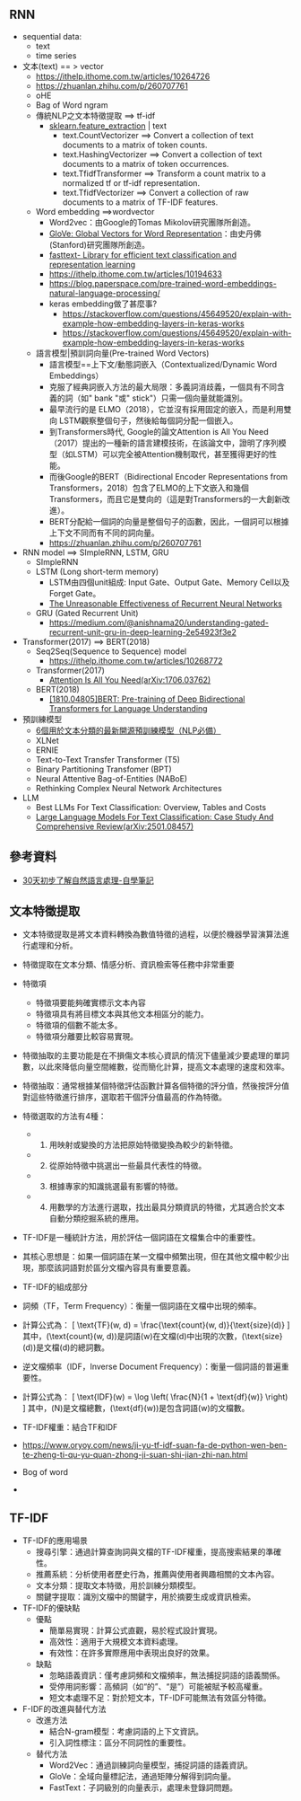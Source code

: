 ## RNN
- sequential data:
  - text
  - time series
- 文本(text) == > vector
  - https://ithelp.ithome.com.tw/articles/10264726
  - https://zhuanlan.zhihu.com/p/260707761
  - oHE
  - Bag of Word ngram
  - 傳統NLP之文本特徵提取 ==> tf-idf
    - [sklearn.feature_extraction](https://scikit-learn.org/stable/api/sklearn.feature_extraction.html) | text
      - text.CountVectorizer ==> Convert a collection of text documents to a matrix of token counts.
      - text.HashingVectorizer ==> Convert a collection of text documents to a matrix of token occurrences.
      - text.TfidfTransformer  ==>  Transform a count matrix to a normalized tf or tf-idf representation.
      - text.TfidfVectorizer  ==> Convert a collection of raw documents to a matrix of TF-IDF features.
   - Word embedding ==>wordvector
     - Word2vec：由Google的Tomas Mikolov研究團隊所創造。
     - [GloVe: Global Vectors for Word Representation]()：由史丹佛(Stanford)研究團隊所創造。
     - [fasttext- Library for efficient text classification and representation learning]()
     - https://ithelp.ithome.com.tw/articles/10194633
     - https://blog.paperspace.com/pre-trained-word-embeddings-natural-language-processing/
     - keras embedding做了甚麼事?
       - https://stackoverflow.com/questions/45649520/explain-with-example-how-embedding-layers-in-keras-works
       - https://stackoverflow.com/questions/45649520/explain-with-example-how-embedding-layers-in-keras-works
   - 語言模型|預訓詞向量(Pre-trained Word Vectors)
     - 語言模型==上下文/動態詞嵌入（Contextualized/Dynamic Word Embeddings）
     - 克服了經典詞嵌入方法的最大局限：多義詞消歧義，一個具有不同含義的詞（如" bank "或" stick"）只需一個向量就能識別。
     - 最早流行的是 ELMO（2018），它並沒有採用固定的嵌入，而是利用雙向 LSTM觀察整個句子，然後給每個詞分配一個嵌入。
     - 到Transformers時代, Google的論文Attention is All You Need（2017）提出的一種新的語言建模技術，在該論文中，證明了序列模型（如LSTM）可以完全被Attention機制取代，甚至獲得更好的性能。
     - 而後Google的BERT（Bidirectional Encoder Representations from Transformers，2018）包含了ELMO的上下文嵌入和幾個Transformers，而且它是雙向的（這是對Transformers的一大創新改進）。
     - BERT分配給一個詞的向量是整個句子的函數，因此，一個詞可以根據上下文不同而有不同的詞向量。
     - https://zhuanlan.zhihu.com/p/260707761
- RNN model ==> SImpleRNN, LSTM, GRU
  - SImpleRNN
  - LSTM (Long short-term memory)
    - LSTM由四個unit組成: Input Gate、Output Gate、Memory Cell以及Forget Gate。
    - [The Unreasonable Effectiveness of Recurrent Neural Networks](https://karpathy.github.io/2015/05/21/rnn-effectiveness/) 
  - GRU (Gated Recurrent Unit)
    - https://medium.com/@anishnama20/understanding-gated-recurrent-unit-gru-in-deep-learning-2e54923f3e2 
- Transformer(2017) ==> BERT(2018)
  - Seq2Seq(Sequence to Sequence) model
    - https://ithelp.ithome.com.tw/articles/10268772 
  - Transformer(2017)
    - [Attention Is All You Need(arXiv:1706.03762)](https://arxiv.org/abs/1706.03762) 
  - BERT(2018)
    - [[1810.04805]BERT: Pre-training of Deep Bidirectional Transformers for Language Understanding](https://arxiv.org/abs/1810.04805) 
- 預訓練模型
  - [6個用於文本分類的最新開源預訓練模型（NLP必備）](https://www.analyticsvidhya.com/blog/2020/03/6-pretrained-models-text-classification/)
  - XLNet
  - ERNIE
  - Text-to-Text Transfer Transformer (T5)
  - Binary Partitioning Transfomer (BPT)
  - Neural Attentive Bag-of-Entities (NABoE)
  - Rethinking Complex Neural Network Architectures
- LLM
  - Best LLMs For Text Classification: Overview, Tables and Costs
  - [Large Language Models For Text Classification: Case Study And Comprehensive Review(arXiv:2501.08457)](https://arxiv.org/abs/2501.08457) 

## 參考資料
- [30天初步了解自然語言處理-自學筆記](https://ithelp.ithome.com.tw/users/20140426/ironman/4233)
## 文本特徵提取
- 文本特徵提取是將文本資料轉換為數值特徵的過程，以便於機器學習演算法進行處理和分析。
- 特徵提取在文本分類、情感分析、資訊檢索等任務中非常重要
- 特徵項
  - 特徵項要能夠確實標示文本內容
  - 特徵項具有將目標文本與其他文本相區分的能力。
  - 特徵項的個數不能太多。
  - 特徵項分離要比較容易實現。
- 特徵抽取的主要功能是在不損傷文本核心資訊的情況下儘量減少要處理的單詞數，以此來降低向量空間維數，從而簡化計算，提高文本處理的速度和效率。
- 特徵抽取：通常根據某個特徵評估函數計算各個特徵的評分值，然後按評分值對這些特徵進行排序，選取若干個評分值最高的作為特徵。
- 特徵選取的方法有4種：
  - 1.	用映射或變換的方法把原始特徵變換為較少的新特徵。
  - 2.	從原始特徵中挑選出一些最具代表性的特徵。
  - 3.	根據專家的知識挑選最有影響的特徵。
  - 4.	用數學的方法進行選取，找出最具分類資訊的特徵，尤其適合於文本自動分類挖掘系統的應用。
- TF-IDF是一種統計方法，用於評估一個詞語在文檔集合中的重要性。
- 其核心思想是：如果一個詞語在某一文檔中頻繁出現，但在其他文檔中較少出現，那麼該詞語對於區分文檔內容具有重要意義。
- TF-IDF的組成部分
- 詞頻（TF，Term Frequency）：衡量一個詞語在文檔中出現的頻率。
- 計算公式為： [ \text{TF}(w, d) = \frac{\text{count}(w, d)}{\text{size}(d)} ] 其中，(\text{count}(w, d))是詞語(w)在文檔(d)中出現的次數，(\text{size}(d))是文檔(d)的總詞數。
- 逆文檔頻率（IDF，Inverse Document Frequency）：衡量一個詞語的普遍重要性。
- 計算公式為： [ \text{IDF}(w) = \log \left( \frac{N}{1 + \text{df}(w)} \right) ] 其中，(N)是文檔總數，(\text{df}(w))是包含詞語(w)的文檔數。
- TF-IDF權重：結合TF和IDF
- https://www.oryoy.com/news/ji-yu-tf-idf-suan-fa-de-python-wen-ben-te-zheng-ti-qu-yu-quan-zhong-ji-suan-shi-jian-zhi-nan.html

- Bog of word
- 
## TF-IDF
- TF-IDF的應用場景
  - 搜尋引擎：通過計算查詢詞與文檔的TF-IDF權重，提高搜索結果的準確性。
  - 推薦系統：分析使用者歷史行為，推薦與使用者興趣相關的文本內容。
  - 文本分類：提取文本特徵，用於訓練分類模型。
  - 關鍵字提取：識別文檔中的關鍵字，用於摘要生成或資訊檢索。
- TF-IDF的優缺點
  - 優點
    - 簡單易實現：計算公式直觀，易於程式設計實現。
    - 高效性：適用于大規模文本資料處理。
    - 有效性：在許多實際應用中表現出良好的效果。
  - 缺點
    - 忽略語義資訊：僅考慮詞頻和文檔頻率，無法捕捉詞語的語義關係。
    - 受停用詞影響：高頻詞（如“的”、“是”）可能被賦予較高權重。
    - 短文本處理不足：對於短文本，TF-IDF可能無法有效區分特徵。
- F-IDF的改進與替代方法
  - 改進方法
    - 結合N-gram模型：考慮詞語的上下文資訊。
    - 引入詞性標注：區分不同詞性的重要性。
  - 替代方法
    - Word2Vec：通過訓練詞向量模型，捕捉詞語的語義資訊。
    - GloVe：全域向量標記法，通過矩陣分解得到詞向量。
    - FastText：子詞級別的向量表示，處理未登錄詞問題。
